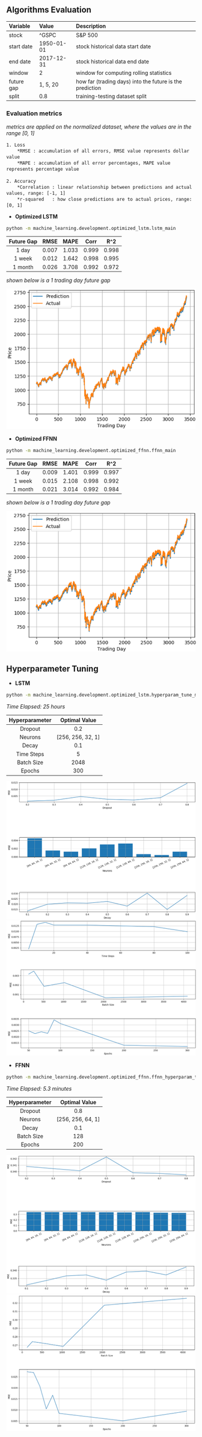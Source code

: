 ## Algorithms Evaluation

|  Variable  | Value       | Description |
| :--------- | :---------- | :---------- |
| stock      | ^GSPC       | S&P 500 |
| start date | 1950-01-01  | stock historical data start date |
| end date   | 2017-12-31  | stock historical data end date |
| window     | 2           | window for computing rolling statistics |
| future gap | 1, 5, 20    | how far (trading days) into the future is the prediction |
| split      | 0.8         | training-testing dataset split |

### Evaluation metrics
*metrics are applied on the normalized dataset, where the values are in the range [0, 1]*

    1. Loss
        *RMSE : accumulation of all errors, RMSE value represents dollar value
        *MAPE : accumulation of all error percentages, MAPE value represents percentage value

    2. Accuracy
        *Correlation : linear relationship between predictions and actual values, range: [-1, 1]
        *r-squared   : how close predictions are to actual prices, range: [0, 1]

* <strong> Optimized LSTM </strong>
```sh
python -m machine_learning.development.optimized_lstm.lstm_main
```
| Future Gap | RMSE | MAPE | Corr | R^2 |
| :--------: | :--: | :--: | :--: | :--: |
| 1 day      | 0.007| 1.033| 0.999| 0.998|
| 1 week     | 0.012| 1.642| 0.998| 0.995|
| 1 month    | 0.026| 3.708| 0.992| 0.972|

*shown below is a 1 trading day future gap*

![Optimized LSTM](https://github.com/ahmedhamdi96/ML4T/blob/master/results/optimized_lstm.png)

* <strong> Optimized FFNN </strong>
```sh
python -m machine_learning.development.optimized_ffnn.ffnn_main
```
| Future Gap | RMSE | MAPE | Corr | R^2 |
| :--------: | :--: | :--: | :--: | :-: |
| 1 day      | 0.009| 1.401| 0.999| 0.997|
| 1 week     | 0.015| 2.108| 0.998| 0.992|
| 1 month    | 0.021| 3.014| 0.992| 0.984|

*shown below is a 1 trading day future gap*

![Optimized FFNN](https://github.com/ahmedhamdi96/ML4T/blob/master/results/optimized_ffnn.png)

## Hyperparameter Tuning

* <strong> LSTM </strong>
```sh
python -m machine_learning.development.optimized_lstm.hyperparam_tune_main
```
*Time Elapsed: 25 hours*

| Hyperparameter | Optimal Value |
| :------------: | :-----------: |
| Dropout        | 0.2           |
| Neurons        | [256, 256, 32, 1] |
| Decay          | 0.1           |
| Time Steps     | 5             |
| Batch Size     | 2048          |
| Epochs         | 300           |

![LSTM Hyperparam Tune 1](https://github.com/ahmedhamdi96/ML4T/blob/master/results/hyperparam_tune_lstm1.png)
![LSTM Hyperparam Tune 2](https://github.com/ahmedhamdi96/ML4T/blob/master/results/hyperparam_tune_lstm2.png)

* <strong> FFNN </strong>
```sh
python -m machine_learning.development.optimized_ffnn.ffnn_hyperparam_tune_main
```
*Time Elapsed: 5.3 minutes*

| Hyperparameter | Optimal Value |
| :------------: | :-----------: |
| Dropout        | 0.8           |
| Neurons        | [256, 256, 64, 1] |
| Decay          | 0.1           |
| Batch Size     | 128           |
| Epochs         | 200           |

![FFNN Hyperparam Tune 1](https://github.com/ahmedhamdi96/ML4T/blob/master/results/hyperparam_tune_ffnn1.png)
![FFNN Hyperparam Tune 2](https://github.com/ahmedhamdi96/ML4T/blob/master/results/hyperparam_tune_ffnn2.png)
